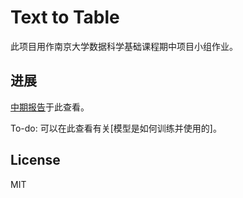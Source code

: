 # Text to Table

此项目用作南京大学数据科学基础课程期中项目小组作业。

## 进展

[中期报告](中期报告.md)于此查看。

To-do: 
可以在此查看有关[模型是如何训练并使用的]。

## License

MIT
